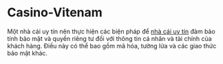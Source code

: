 # Casino-Vitenam
Một nhà cái uy tín nên thực hiện các biện pháp để <a href="https://bossnhacai.me">nhà cái uy tín</a> đảm bảo tính bảo mật và quyền riêng tư đối với thông tin cá nhân và tài chính của khách hàng. Điều này có thể bao gồm mã hóa, tường lửa và các giao thức bảo mật khác.
